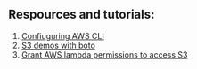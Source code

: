 ## Respources and tutorials:


1. [Confiuguring AWS CLI](https://docs.aws.amazon.com/cli/latest/userguide/cli-chap-configure.html)
2. [S3 demos with boto](https://github.com/boto/boto3/blob/develop/boto3/examples/s3.rst#list-top-level-common-prefixes-in-amazon-s3-bucket)
3. [Grant AWS lambda permissions to access S3](https://aws.amazon.com/premiumsupport/knowledge-center/lambda-execution-role-s3-bucket/)
